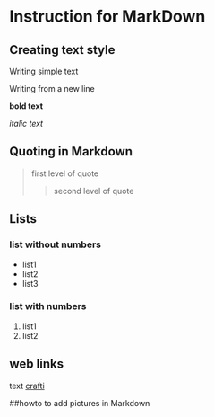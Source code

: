 # Instruction for MarkDown

## Creating text style
Writing simple text

Writing from a new line

**bold text**

*italic text*

## Quoting in Markdown
>first level of quote
>>second level of quote

## Lists
### list without numbers
* list1
* list2
* list3

### list with numbers
1. list1
2. list2

## web links
text [crafti](http.crafti.md "poping hint")

##howto to add pictures in Markdown